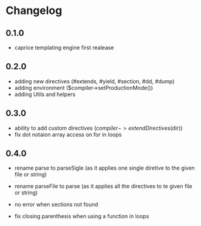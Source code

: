 # Changelog

## 0.1.0
-  caprice templating engine first realease

## 0.2.0
-  adding new directives (#extends, #yield, #section, #dd, #dump)
-  adding environment ($compiler->setProductionMode())
-  adding Utils and helpers

## 0.3.0
- ability to add custom directives ($compiler->extendDirectives($dir))
- fix dot notaion array access on for in loops

## 0.4.0
- rename parse to parseSigle (as it applies one single diretive to the given file or string)
- rename parseFile to parse (as it applies all the directives to te given file or string)

- no error when sections not found
- fix closing parenthesis when using a function in loops
